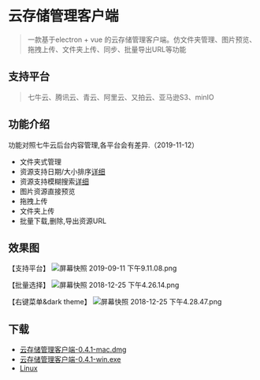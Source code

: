 # 云存储管理客户端
> 一款基于electron + vue 的云存储管理客户端。仿文件夹管理、图片预览、拖拽上传、文件夹上传、同步、批量导出URL等功能

## 支持平台
> 七牛云、腾讯云、青云、阿里云、又拍云、亚马逊S3、minIO

## 功能介绍
功能对照七牛云后台内容管理,各平台会有差异.（2019-11-12）
- 文件夹式管理
- 资源支持日期/大小排序[详细](./加载实现)
- 资源支持模糊搜索[详细](./加载实现)
- 图片资源直接预览
- 拖拽上传
- 文件夹上传
- 批量下载,删除,导出资源URL


## 效果图
【支持平台】
![屏幕快照 2019-09-11 下午9.11.08.png](http://blog-res.mayday5.me/img/%E5%B1%8F%E5%B9%95%E5%BF%AB%E7%85%A7%202019-09-11%20%E4%B8%8B%E5%8D%889.11.08.png)

【批量选择】
![屏幕快照 2018-12-25 下午4.26.14.png](http://blog-res.mayday5.me/%E5%B1%8F%E5%B9%95%E5%BF%AB%E7%85%A7%202018-12-25%20%E4%B8%8B%E5%8D%884.26.14.png)

【右键菜单&dark theme】
![屏幕快照 2018-12-25 下午4.28.47.png](http://blog-res.mayday5.me/img/%E5%B1%8F%E5%B9%95%E5%BF%AB%E7%85%A7%202018-12-25%20%E4%B8%8B%E5%8D%884.28.47.png)

## 下载
- [云存储管理客户端-0.4.1-mac.dmg](http://blog-res.mayday5.me/file/%E4%BA%91%E5%AD%98%E5%82%A8%E7%AE%A1%E7%90%86%E5%AE%A2%E6%88%B7%E7%AB%AF-0.4.1-mac.dmg)
- [云存储管理客户端-0.4.1-win.exe](http://blog-res.mayday5.me/file/%E4%BA%91%E5%AD%98%E5%82%A8%E7%AE%A1%E7%90%86%E5%AE%A2%E6%88%B7%E7%AB%AF-0.4.1-win.exe)
- [Linux](https://github.com/willnewii/qiniuClient/issues/101)
